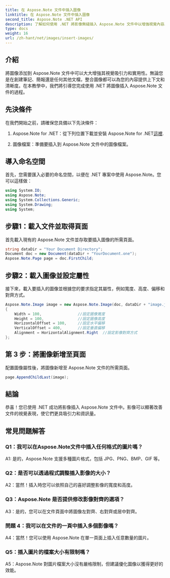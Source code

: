 ```yaml
---
title: 在 Aspose.Note 文件中插入圖像
linktitle: 在 Aspose.Note 文件中插入圖像
second_title: Aspose.Note .NET API
description: 了解如何使用 .NET 將影像無縫插入 Aspose.Note 文件中以增強視覺內容。請遵循我們的逐步指南以輕鬆整合。
type: docs
weight: 16
url: /zh-hant/net/images/insert-images/
---
```

## 介紹

將圖像添加到 Aspose.Note 文件中可以大大增強其視覺吸引力和實用性。無論您是在創建筆記、簡報還是任何其他文檔，整合圖像都可以為您的內容提供上下文和清晰度。在本教學中，我們將引導您完成使用 .NET 將圖像插入 Aspose.Note 文件的過程。

## 先決條件

在我們開始之前，請確保您具備以下先決條件：

1.  Aspose.Note for .NET：從下列位置下載並安裝 Aspose.Note for .NET[這裡](https://releases.aspose.com/note/net/).
   
2. 圖像檔案：準備要插入到 Aspose.Note 文件中的圖像檔案。

## 導入命名空間

首先，您需要匯入必要的命名空間，以便在 .NET 專案中使用 Aspose.Note。您可以這樣做：

```csharp
using System.IO;
using Aspose.Note;
using System.Collections.Generic;
using System.Drawing;
using System;
```

## 步驟1：載入文件並取得頁面

首先載入現有的 Aspose.Note 文件並存取要插入圖像的所需頁面。

```csharp
string dataDir = "Your Document Directory";
Document doc = new Document(dataDir + "YourDocument.one");
Aspose.Note.Page page = doc.FirstChild;
```

## 步驟2：載入圖像並設定屬性

接下來，載入要插入的圖像並根據您的要求指定其屬性，例如寬度、高度、偏移和對齊方式。

```csharp
Aspose.Note.Image image = new Aspose.Note.Image(doc, dataDir + "image.jpg")
{
    Width = 100,                //設定圖像寬度
    Height = 100,               //設定圖像高度
    HorizontalOffset = 100,     //設定水平偏移
    VerticalOffset = 400,       //設定垂直偏移
    Alignment = HorizontalAlignment.Right  //設定影像對齊方式
};
```

## 第 3 步：將圖像新增至頁面

配置圖像屬性後，將圖像新增至 Aspose.Note 文件的所需頁面。

```csharp
page.AppendChildLast(image);
```

## 結論

恭喜！您已使用 .NET 成功將影像插入 Aspose.Note 文件中。影像可以顯著改善文件的視覺表現，使它們更具吸引力和資訊量。

## 常見問題解答

### Q1：我可以在Aspose.Note文件中插入任何格式的圖片嗎？

A1: 是的，Aspose.Note 支援多種圖片格式，包括 JPG、PNG、BMP、GIF 等。

### Q2：是否可以透過程式調整插入影像的大小？

A2：當然！插入時您可以依照自己的喜好調整影像的寬度和高度。

### Q3：Aspose.Note 是否提供修改影像對齊的選項？

A3：是的，您可以在文件頁面中將圖像左對齊、右對齊或居中對齊。

### 問題 4：我可以在文件的一頁中插入多個影像嗎？

A4：當然！您可以使用 Aspose.Note 在單一頁面上插入任意數量的圖片。

### Q5：插入圖片的檔案大小有限制嗎？

A5：Aspose.Note 對圖片檔案大小沒有嚴格限制，但建議優化圖像以獲得更好的效能。